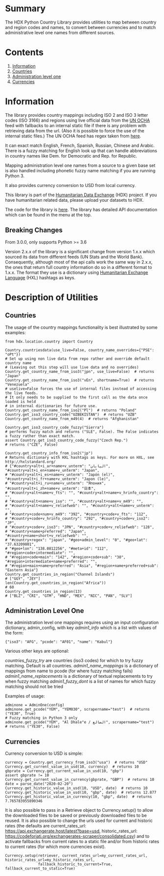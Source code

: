 # Summary

The HDX Python Country Library provides utilities to map between country and region codes 
and names, to convert between currencies and to match administrative level one names from different sources.  

# Contents

1. [Information](#information)
2. [Countries](#countries)
3. [Administration level one](#administration-level-one)
4. [Currencies](#currencies)

# Information

The library provides country mappings including ISO 2 and ISO 3 letter codes (ISO 3166) 
and regions using live official data from the [UN OCHA](https://vocabulary.unocha.org/) 
feed with fallbacks to an internal static file if there is any problem with retrieving 
data from the url. (Also it is possible to force the use of the internal static files.)
The UN OCHA feed has regex taken from
[here](https://github.com/konstantinstadler/country_converter/blob/master/country_converter/country_data.tsv).


It can exact match English, French, Spanish, Russian, Chinese and Arabic. There is a 
fuzzy matching for English look up that can handle abbreviations in country names like 
Dem. for Democratic and Rep. for Republic.

Mapping administration level one names from a source to a given base set is also handled 
including phonetic fuzzy name matching if you are running Python 3.  

It also provides currency conversion to USD from local currency.

This library is part of the [Humanitarian Data Exchange](https://data.humdata.org/) 
(HDX) project. If you have humanitarian related data, please upload your datasets to 
HDX.

The code for the library is [here](https://github.com/OCHA-DAP/hdx-python-country).
The library has detailed API documentation which can be found in the menu at the top. 

## Breaking Changes

From 3.0.0, only supports Python >= 3.6

Version 2.x.x of the library is a significant change from version 1.x.x which sourced its data from different feeds 
(UN Stats and the World Bank). Consequently, although most of the api calls work the same way in 2.x.x, the ones that 
return full country information do so in a different format to 1.x.x. The format they use is a dictionary using
[Humanitarian Exchange Language](https://hxlstandard.org/) (HXL) hashtags as keys.

# Description of Utilities

## Countries

The usage of the country mappings functionality is best illustrated by some examples:

    from hdx.location.country import Country
    
    Country.countriesdata(use_live=False, country_name_overrides={"PSE": "oPt"})
    # Set up using non live data from repo rather and override default country name
    # (Leaving out this step will use live data and no overrides)
    Country.get_country_name_from_iso3("jpn", use_live=False)  # returns "Japan"
    Country.get_country_name_from_iso3("vEn", shortname=True)  # returns "Venezuela"
    # uselive=False forces the use of internal files instead of accessing the live feeds.
    # It only needs to be supplied to the first call as the data once loaded is held
    # in internal dictionaries for future use.
    Country.get_country_name_from_iso2("Pl")  # returns "Poland"
    Country.get_iso3_country_code("UZBEKISTAN")  # returns "UZB"
    Country.get_country_name_from_m49(4)  # returns "Afghanistan"
    
    Country.get_iso3_country_code_fuzzy("Sierra")
    # performs fuzzy match and returns ("SLE", False). The False indicates a fuzzy rather than exact match.
    assert Country.get_iso3_country_code_fuzzy("Czech Rep.")
    # returns ("CZE", False)
    
    Country.get_country_info_from_iso2("jp")
    # Returns dictionary with HXL hashtags as keys. For more on HXL, see http://hxlstandard.org/
    # {"#country+alt+i_ar+name+v_unterm": "اليابان", "#country+alt+i_en+name+v_unterm": "Japan",
    # "#country+alt+i_es+name+v_unterm": "Japón (el)", "#country+alt+i_fr+name+v_unterm": "Japon (le)",
    # "#country+alt+i_ru+name+v_unterm": "Япония", "#country+alt+i_zh+name+v_unterm": "日本",
    # "#country+alt+name+v_fts": "", "#country+alt+name+v_hrinfo_country": "",
    # "#country+alt+name+v_iso": "", "#country+alt+name+v_m49": "",
    # "#country+alt+name+v_reliefweb": "", "#country+alt+name+v_unterm": "",
    # "#country+code+num+v_m49": "392", "#country+code+v_fts": "112",
    # "#country+code+v_hrinfo_country": "292", "#country+code+v_iso2": "JP",
    # "#country+code+v_iso3": "JPN", "#country+code+v_reliefweb": "128",
    # "#country+name+preferred": "Japan", "#country+name+short+v_reliefweb": "",
    # "#country+regex": "japan", "#geo+admin_level": "0", "#geo+lat": "37.63209801",
    # "#geo+lon": "138.0812256", "#meta+id": "112", "#region+code+intermediate": "",
    # "#region+code+main": "142", "#region+code+sub": "30", "#region+intermediate+name+preferred": "",
    # "#region+main+name+preferred": "Asia", "#region+name+preferred+sub": "Eastern Asia"}
    Country.get_countries_in_region("Channel Islands")
    # ["GGY", "JEY"]
    len(Country.get_countries_in_region("Africa"))
    # 60
    Country.get_countries_in_region(13)
    # ["BLZ", "CRI", "GTM", "HND", "MEX", "NIC", "PAN", "SLV"]

## Administration Level One

The administration level one mappings requires using an input configuration dictionary, admin_config, with key 
*admin1_info* which is a list with values of the form:

    {"iso3": "AFG", "pcode": "AF01", "name": "Kabul"}

Various other keys are optional:

*countries_fuzzy_try* are countries (iso3 codes) for which to try fuzzy matching. Default is all countries.
*admin1_name_mappings* is a dictionary of mappings from name to pcode (for where fuzzy matching fails)
*admin1_name_replacements* is a dictionary of textual replacements to try when fuzzy matching
*admin1_fuzzy_dont* is a list of names for which fuzzy matching should not be tried

Examples of usage:

    adminone = AdminOne(config)
    adminone.get_pcode("YEM", "YEM030", scrapername="test")  # returns ("YE30", True)
    # Fuzzy matching in Python 3 only
    adminone.get_pcode("YEM", "Al Dhale"e / الضالع", scrapername="test")  # returns ("YE30", False)

## Currencies

Currency conversion to USD is simple:

    currency = Country.get_currency_from_iso3("usa")  # returns "USD"
    Currency.get_current_value_in_usd(10, currency)  # returns 10
    gbprate = Currency.get_current_value_in_usd(10, "gbp")
    assert gbprate != 10
    Currency.get_current_value_in_currency(gbprate, "GBP")  # returns 10
    date = parse_date("2020-02-20")
    Currency.get_historic_value_in_usd(10, "USD", date)  # returns 10
    Currency.get_historic_value_in_usd(10, "gbp", date)  # returns 12.877
    Currency.get_historic_value_in_currency(10, "gbp", date)  # returns 7.765783955890346
    
It is also possible to pass in a Retrieve object to Currency.setup() to allow the downloaded files to be saved or 
previously downloaded files to be reused. It is also possible to change the urls used for current and historic rates
(the defaults are current_rates_url: https://api.exchangerate.host/latest?base=usd, 
historic_rates_url: https://codeforiati.org/exchangerates-scraper/consolidated.csv) and to activate fallbacks from 
current rates to a static file and/or from historic rates to current rates (for which more currencies exist).

    Currency.setup(retriever, current_rates_url=my_current_rates_url, historic_rates_url=my_historic_rates_url,
                   fallback_historic_to_current=True, fallback_current_to_static=True)
